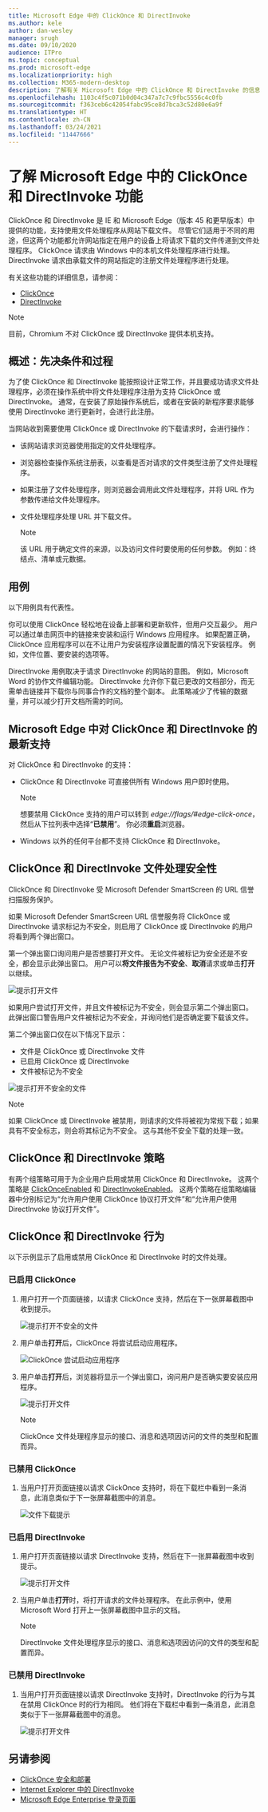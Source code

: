 ```yaml
---
title: Microsoft Edge 中的 ClickOnce 和 DirectInvoke
ms.author: kele
author: dan-wesley
manager: srugh
ms.date: 09/10/2020
audience: ITPro
ms.topic: conceptual
ms.prod: microsoft-edge
ms.localizationpriority: high
ms.collection: M365-modern-desktop
description: 了解有关 Microsoft Edge 中的 ClickOnce 和 DirectInvoke 的信息。
ms.openlocfilehash: 1103c4f5c071b0d04c347a7c7c9fbc5556c4c0fb
ms.sourcegitcommit: f363ceb6c42054fabc95ce8d7bca3c52d80e6a9f
ms.translationtype: HT
ms.contentlocale: zh-CN
ms.lasthandoff: 03/24/2021
ms.locfileid: "11447666"
---
```

# <a name="understand-the-clickonce-and-directinvoke-features-in-microsoft-edge"></a>了解 Microsoft Edge 中的 ClickOnce 和 DirectInvoke 功能

ClickOnce 和 DirectInvoke 是 IE 和 Microsoft Edge（版本 45 和更早版本）中提供的功能，支持使用文件处理程序从网站下载文件。 尽管它们适用于不同的用途，但这两个功能都允许网站指定在用户的设备上将请求下载的文件传递到文件处理程序。 ClickOnce 请求由 Windows 中的本机文件处理程序进行处理。 DirectInvoke 请求由承载文件的网站指定的注册文件处理程序进行处理。

有关这些功能的详细信息，请参阅：

- [ClickOnce](/visualstudio/deployment/clickonce-security-and-deployment?view=vs-2019)
- [DirectInvoke]( https://technet.microsoft.com/learning/jj215788(v=vs.94).aspx)

> [!NOTE]
> 目前，Chromium 不对 ClickOnce 或 DirectInvoke 提供本机支持。

## <a name="overview-prerequisites-and-process"></a>概述：先决条件和过程

为了使 ClickOnce 和 DirectInvoke 能按照设计正常工作，并且要成功请求文件处理程序，必须在操作系统中将文件处理程序注册为支持 ClickOnce 或 DirectInvoke。 通常，在安装了原始操作系统后，或者在安装的新程序要求能够使用 DirectInvoke 进行更新时，会进行此注册。

当网站收到需要使用 ClickOnce 或 DirectInvoke 的下载请求时，会进行操作：

- 该网站请求浏览器使用指定的文件处理程序。
- 浏览器检查操作系统注册表，以查看是否对请求的文件类型注册了文件处理程序。
- 如果注册了文件处理程序，则浏览器会调用此文件处理程序，并将 URL 作为参数传递给文件处理程序。
- 文件处理程序处理 URL 并下载文件。

  > [!NOTE]
  > 该 URL 用于确定文件的来源，以及访问文件时要使用的任何参数。  例如：终结点、清单或元数据。

## <a name="use-cases"></a>用例

以下用例具有代表性。

你可以使用 ClickOnce 轻松地在设备上部署和更新软件，但用户交互最少。 用户可以通过单击网页中的链接来安装和运行 Windows 应用程序。 如果配置正确，ClickOnce 应用程序可以在不让用户为安装程序设置配置的情况下安装程序。 例如，文件位置、要安装的选项等。

DirectInvoke 用例取决于请求 DirectInvoke 的网站的意图。 例如，Microsoft Word 的协作文件编辑功能。 DirectInvoke 允许你下载已更改的文档部分，而无需单击链接并下载你与同事合作的文档的整个副本。 此策略减少了传输的数据量，并可以减少打开文档所需的时间。  

## <a name="current-support-for-clickonce-and-directinvoke-in-microsoft-edge"></a>Microsoft Edge 中对 ClickOnce 和 DirectInvoke 的最新支持

对 ClickOnce 和 DirectInvoke 的支持：

- ClickOnce 和 DirectInvoke 可直接供所有 Windows 用户即时使用。

  > [!NOTE]
  > 想要禁用 ClickOnce 支持的用户可以转到 *edge://flags/#edge-click-once*，然后从下拉列表中选择“**已禁用**”。 你必须**重启**浏览器。

- Windows 以外的任何平台都不支持 ClickOnce 和 DirectInvoke。

## <a name="clickonce-and-directinvoke-file-handling-security"></a>ClickOnce 和 DirectInvoke 文件处理安全性

ClickOnce 和 DirectInvoke 受 Microsoft Defender SmartScreen 的 URL 信誉扫描服务保护。

如果 Microsoft Defender SmartScreen URL 信誉服务将 ClickOnce 或 DirectInvoke 请求标记为不安全，则启用了 ClickOnce 或 DirectInvoke 的用户将看到两个弹出窗口。

第一个弹出窗口询问用户是否想要打开文件。 无论文件被标记为安全还是不安全，都会显示此弹出窗口。 用户可以**将文件报告为不安全**、**取消**请求或单击**打开**以继续。

   ![提示打开文件 ](./media/edge-learn-more-co-di/edge-clickonce-modal-1.png)

如果用户尝试打开文件，并且文件被标记为不安全，则会显示第二个弹出窗口。  此弹出窗口警告用户文件被标记为不安全，并询问他们是否确定要下载该文件。

第二个弹出窗口仅在以下情况下显示：

- 文件是 ClickOnce 或 DirectInvoke 文件
- 已启用 ClickOnce 或 DirectInvoke
- 文件被标记为不安全

 ![提示打开不安全的文件 ](./media/edge-learn-more-co-di/edge-clickonce-modal-2.png)

> [!NOTE]
> 如果 ClickOnce 或 DirectInvoke 被禁用，则请求的文件将被视为常规下载；如果具有不安全标志，则会将其标记为不安全。 这与其他不安全下载的处理一致。

## <a name="clickonce-and-directinvoke-policies"></a>ClickOnce 和 DirectInvoke 策略

有两个组策略可用于为企业用户启用或禁用 ClickOnce 和 DirectInvoke。 这两个策略是 [ClickOnceEnabled](./microsoft-edge-policies.md#clickonceenabled) 和 [DirectInvokeEnabled](./microsoft-edge-policies.md#directinvokeenabled)。 这两个策略在组策略编辑器中分别标记为“允许用户使用 ClickOnce 协议打开文件”和“允许用户使用 DirectInvoke 协议打开文件”。

## <a name="clickonce-and-directinvoke-behavior"></a>ClickOnce 和 DirectInvoke 行为

以下示例显示了启用或禁用 ClickOnce 和 DirectInvoke 时的文件处理。

### <a name="clickonce-enabled"></a>已启用 ClickOnce

1. 用户打开一个页面链接，以请求 ClickOnce 支持，然后在下一张屏幕截图中收到提示。

   ![提示打开不安全的文件 ](./media/edge-learn-more-co-di/edge-clickonce-enabled-1.png)

2. 用户单击**打开**后，ClickOnce 将尝试启动应用程序。

   ![ClickOnce 尝试启动应用程序](./media/edge-learn-more-co-di/edge-clickonce-enabled-launch-app.png)

3. 用户单击**打开**后，浏览器将显示一个弹出窗口，询问用户是否确实要安装应用程序。

   ![提示打开文件](./media/edge-learn-more-co-di/edge-clickonce-enabled-2.png)

   > [!NOTE]
   > ClickOnce 文件处理程序显示的接口、消息和选项因访问的文件的类型和配置而异。

### <a name="clickonce-disabled"></a>已禁用 ClickOnce

1. 当用户打开页面链接以请求 ClickOnce 支持时，将在下载栏中看到一条消息，此消息类似于下一张屏幕截图中的消息。

   ![文件下载提示](./media/edge-learn-more-co-di/edge-clickonce-disabled-1.png)

### <a name="directinvoke-enabled"></a>已启用 DirectInvoke

1. 用户打开页面链接以请求 DirectInvoke 支持，然后在下一张屏幕截图中收到提示。

   ![提示打开文件 ](./media/edge-learn-more-co-di/edge-directinvoke-open-link-1.png)

2. 当用户单击**打开**时，将打开请求的文件处理程序。 在此示例中，使用 Microsoft Word 打开上一张屏幕截图中显示的文档。

   > [!NOTE]
   > DirectInvoke 文件处理程序显示的接口、消息和选项因访问的文件的类型和配置而异。

### <a name="directinvoke-disabled"></a>已禁用 DirectInvoke

1. 当用户打开页面链接以请求 DirectInvoke 支持时，DirectInvoke 的行为与其在禁用 ClickOnce 时的行为相同。 他们将在下载栏中看到一条消息，此消息类似于下一张屏幕截图中的消息。

   ![提示打开文件](./media/edge-learn-more-co-di/edge-directinvoke-open-link-2.png)

## <a name="see-also"></a>另请参阅

- [ClickOnce 安全和部署](/visualstudio/deployment/clickonce-security-and-deployment)
- [Internet Explorer 中的 DirectInvoke](/previous-versions/windows/internet-explorer/ie-developer/dev-guides/jj215788(v=vs.85))
- [Microsoft Edge Enterprise 登录页面](https://aka.ms/EdgeEnterprise)